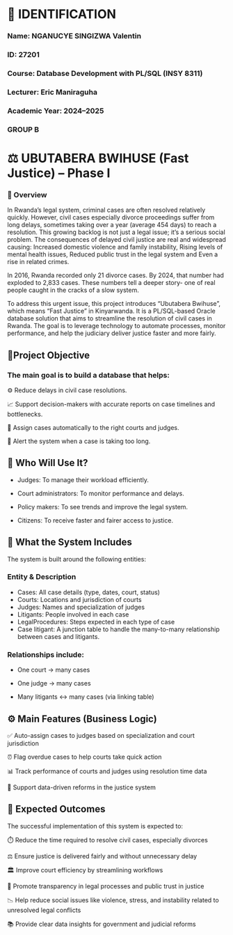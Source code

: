 # 👤 IDENTIFICATION

### Name: NGANUCYE SINGIZWA Valentin
### ID: 27201
### Course: Database Development with PL/SQL (INSY 8311)
### Lecturer: Eric Maniraguha
### Academic Year: 2024–2025
### GROUP B




# ⚖️ UBUTABERA BWIHUSE (Fast Justice) – Phase I

### 📌 Overview
In Rwanda’s legal system, criminal cases are often resolved relatively quickly. However, civil cases especially divorce proceedings suffer from long delays, sometimes taking over a year (average 454 days) to reach a resolution. This growing backlog is not just a legal issue; it’s a serious social problem. The consequences of delayed civil justice are real and widespread causing: Increased domestic violence and family instability, Rising levels of mental health issues, Reduced public trust in the legal system and Even a rise in related crimes.

In 2016, Rwanda recorded only 21 divorce cases. By 2024, that number had exploded to 2,833 cases. These numbers tell a deeper story- one of real people caught in the cracks of a slow system.

To address this urgent issue, this project introduces “Ubutabera Bwihuse”, which means “Fast Justice” in Kinyarwanda. It is a PL/SQL-based Oracle database solution that aims to streamline the resolution of civil cases in Rwanda. The goal is to leverage technology to automate processes, monitor performance, and help the judiciary deliver justice faster and more fairly.


 

## 🎯Project Objective

### The main goal is to build a database that helps:

⚙️ Reduce delays in civil case resolutions.

📈 Support decision-makers with accurate reports on case timelines and bottlenecks.

🤖 Assign cases automatically to the right courts and judges.

🚨 Alert the system when a case is taking too long.

## 👥 Who Will Use It?
- Judges: To manage their workload efficiently.

- Court administrators: To monitor performance and delays.

- Policy makers: To see trends and improve the legal system.

- Citizens: To receive faster and fairer access to justice.

## 🧱 What the System Includes
The system is built around the following entities:

### Entity & Description
- Cases: All case details (type, dates, court, status)
- Courts: Locations and jurisdiction of courts
- Judges: Names and specialization of judges
- Litigants: People involved in each case
- LegalProcedures: Steps expected in each type of case
- Case litigant: A junction table to handle the many-to-many relationship between cases and litigants.

  
### Relationships include:

- One court → many cases

- One judge → many cases

- Many litigants ↔ many cases (via linking table)

## ⚙️ Main Features (Business Logic)

✅ Auto-assign cases to judges based on specialization and court jurisdiction

⏰ Flag overdue cases to help courts take quick action

📊 Track performance of courts and judges using resolution time data

🧠 Support data-driven reforms in the justice system

## 🚀 Expected Outcomes

The successful implementation of this system is expected to:

⏱️ Reduce the time required to resolve civil cases, especially divorces

⚖️ Ensure justice is delivered fairly and without unnecessary delay

🏛️ Improve court efficiency by streamlining workflows

📢 Promote transparency in legal processes and public trust in justice

📉 Help reduce social issues like violence, stress, and instability related to unresolved legal conflicts

📚 Provide clear data insights for government and judicial reforms












